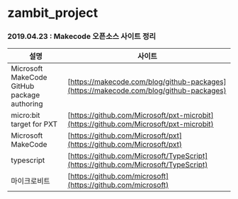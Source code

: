 # zambit_project

### 2019.04.23 : Makecode 오픈소스 사이트 정리

설명 | 사이트
---|---
Microsoft MakeCode GitHub package authoring | [https://makecode.com/blog/github-packages](https://makecode.com/blog/github-packages)
micro:bit target for PXT | [https://github.com/Microsoft/pxt-microbit](https://github.com/Microsoft/pxt-microbit)
Microsoft MakeCode | [https://github.com/Microsoft/pxt](https://github.com/Microsoft/pxt)
typescript |[https://github.com/Microsoft/TypeScript](https://github.com/Microsoft/TypeScript)
마이크로비트|[https://github.com/microsoft](https://github.com/microsoft)
